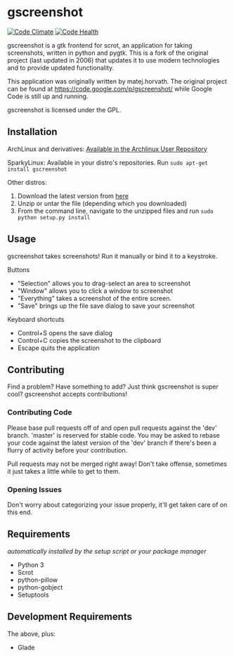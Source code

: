 # gscreenshot

[![Code Climate](https://codeclimate.com/github/thenaterhood/gscreenshot/badges/gpa.svg)](https://codeclimate.com/github/thenaterhood/gscreenshot)
[![Code Health](https://landscape.io/github/thenaterhood/gscreenshot/master/landscape.svg?style=flat)](https://landscape.io/github/thenaterhood/gscreenshot/master)


gscreenshot is a gtk frontend for scrot, an application for taking screenshots,
written in python and pygtk. This is a fork of the original project (last
updated in 2006) that updates it to use modern technologies and to provide
updated functionality.

This application was originally written by matej.horvath. The original project
can be found at https://code.google.com/p/gscreenshot/ while Google Code is
still up and running.

gscreenshot is licensed under the GPL.

## Installation

ArchLinux and derivatives:
[Available in the Archlinux User Repository](https://aur.archlinux.org/packages/gscreenshot/)

SparkyLinux:
Available in your distro's repositories. Run `sudo apt-get install gscreenshot`

Other distros:
1. Download the latest version from [here](https://github.com/thenaterhood/gscreenshot/releases/latest)
2. Unzip or untar the file (depending which you downloaded)
3. From the command line, navigate to the unzipped files and run
`sudo python setup.py install`

## Usage
gscreenshot takes screenshots! Run it manually or bind it to a keystroke.

Buttons

* "Selection" allows you to drag-select an area to screenshot
* "Window" allows you to click a window to screenshot
* "Everything" takes a screenshot of the entire screen.
* "Save" brings up the file save dialog to save your screenshot

Keyboard shortcuts

* Control+S opens the save dialog
* Control+C copies the screenshot to the clipboard
* Escape quits the application

## Contributing
Find a problem? Have something to add? Just think gscreenshot is super
cool? gscreenshot accepts contributions!

### Contributing Code
Please base pull requests off of and open pull requests against the
'dev' branch. 'master' is reserved for stable code. You may be asked to
rebase your code against the latest version of the 'dev' branch if
there's been a flurry of activity before your contribution.

Pull requests may not be merged right away! Don't take offense,
sometimes it just takes a little while to get to them.

### Opening Issues
Don't worry about categorizing your issue properly, it'll get taken
care of on this end.

## Requirements
_automatically installed by the setup script or your package manager_

* Python 3
* Scrot
* python-pillow
* python-gobject
* Setuptools

## Development Requirements
The above, plus:
* Glade

